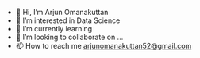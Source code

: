 - 👋 Hi, I’m Arjun Omanakuttan
- 👀 I’m interested in Data Science 
- 🌱 I’m currently learning 
- 💞️ I’m looking to collaborate on ...
- 📫 How to reach me arjunomanakuttan52@gmail.com

<!---
aomanaku/aomanaku is a ✨ special ✨ repository because its `README.md` (this file) appears on your GitHub profile.
You can click the Preview link to take a look at your changes.
--->

